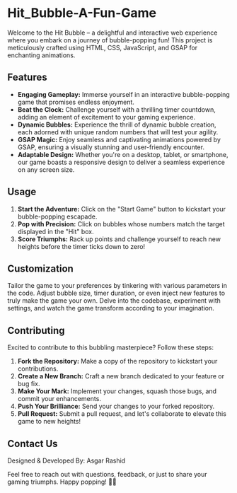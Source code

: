# Hit_Bubble-A-Fun-Game

Welcome to the Hit Bubble – a delightful and interactive web experience where you embark on a journey of bubble-popping fun! This project is meticulously crafted using HTML, CSS, JavaScript, and GSAP for enchanting animations.

## Features

- **Engaging Gameplay:** Immerse yourself in an interactive bubble-popping game that promises endless enjoyment.
- **Beat the Clock:** Challenge yourself with a thrilling timer countdown, adding an element of excitement to your gaming experience.
- **Dynamic Bubbles:** Experience the thrill of dynamic bubble creation, each adorned with unique random numbers that will test your agility.
- **GSAP Magic:** Enjoy seamless and captivating animations powered by GSAP, ensuring a visually stunning and user-friendly encounter.
- **Adaptable Design:** Whether you're on a desktop, tablet, or smartphone, our game boasts a responsive design to deliver a seamless experience on any screen size.

## Usage

1. **Start the Adventure:** Click on the "Start Game" button to kickstart your bubble-popping escapade.
2. **Pop with Precision:** Click on bubbles whose numbers match the target displayed in the "Hit" box.
3. **Score Triumphs:** Rack up points and challenge yourself to reach new heights before the timer ticks down to zero!

## Customization

Tailor the game to your preferences by tinkering with various parameters in the code. Adjust bubble size, timer duration, or even inject new features to truly make the game your own. Delve into the codebase, experiment with settings, and watch the game transform according to your imagination.

## Contributing

Excited to contribute to this bubbling masterpiece? Follow these steps:

1. **Fork the Repository:** Make a copy of the repository to kickstart your contributions.
2. **Create a New Branch:** Craft a new branch dedicated to your feature or bug fix.
3. **Make Your Mark:** Implement your changes, squash those bugs, and commit your enhancements.
4. **Push Your Brilliance:** Send your changes to your forked repository.
5. **Pull Request:** Submit a pull request, and let's collaborate to elevate this game to new heights!

## Contact Us
Designed & Developed By: Asgar Rashid

Feel free to reach out with questions, feedback, or just to share your gaming triumphs. Happy popping! 🎉✨
